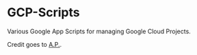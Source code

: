 # GCP-Scripts
Various Google App Scripts for managing Google Cloud Projects. 

Credit goes to [A.P.](https://github.com/adamParker96). 
